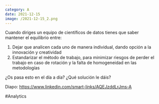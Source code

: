 ```yaml
--- 
category: A 
date: 2021-12-15 
image: /2021-12-15_2.png 
--- 
```


Cuando diriges un equipo de científicos de datos tienes que saber mantener el equilibrio entre:

1) Dejar que analicen cada uno de manera individual, dando opción a la innovación y creatividad
2) Estandarizar el método de trabajo, para minimizar riesgos de perder el trabajo en caso de rotación y la falta de homogeneidad en las metodologías

¿Os pasa esto en el día a día? ¿Qué solución le dáis?

Diapo: https://www.linkedin.com/smart-links/AQEJzddLrJms-A

#Analytics